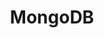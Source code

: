 ---
title: MongoDB
menu:
  sidebar:
    name: MongoDB
    identifier: mongo
    parent: database
    weight: 10
---